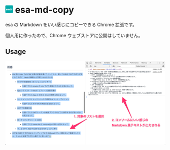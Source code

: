 # <img src='emdc.png' width='24' alt='emdc-icon'> esa-md-copy

esa の Markdown をいい感じにコピーできる Chrome 拡張です。

個人用に作ったので、Chrome ウェブストアに公開はしていません。

## Usage

<img src='how-to-use.png' width='720' alt='how-to-use'>
